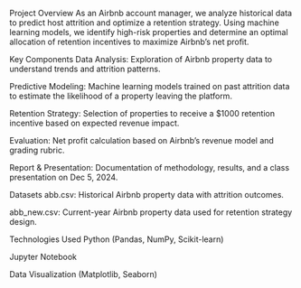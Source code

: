 Project Overview
As an Airbnb account manager, we analyze historical data to predict host attrition and optimize a retention strategy. Using machine learning models, we identify high-risk properties and determine an optimal allocation of retention incentives to maximize Airbnb’s net profit.

Key Components
Data Analysis: Exploration of Airbnb property data to understand trends and attrition patterns.

Predictive Modeling: Machine learning models trained on past attrition data to estimate the likelihood of a property leaving the platform.

Retention Strategy: Selection of properties to receive a $1000 retention incentive based on expected revenue impact.

Evaluation: Net profit calculation based on Airbnb’s revenue model and grading rubric.

Report & Presentation: Documentation of methodology, results, and a class presentation on Dec 5, 2024.

Datasets
abb.csv: Historical Airbnb property data with attrition outcomes.

abb_new.csv: Current-year Airbnb property data used for retention strategy design.

Technologies Used
Python (Pandas, NumPy, Scikit-learn)

Jupyter Notebook

Data Visualization (Matplotlib, Seaborn)
